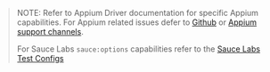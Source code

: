 >NOTE: Refer to Appium Driver documentation for specific Appium capabilities. For Appium related issues defer to [Github](https://github.com/appium/appium/issues) or [Appium support channels](https://github.com/appium/appium#user-forums).
>
>For Sauce Labs `sauce:options` capabilities refer to the [Sauce Labs Test Configs](https://docs.saucelabs.com/dev/test-configuration-options/)